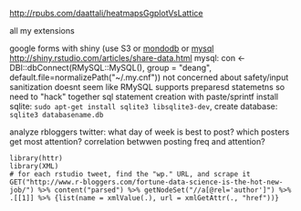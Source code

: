 http://rpubs.com/daattali/heatmapsGgplotVsLattice

all my extensions

google forms with shiny (use S3 or [mondodb](https://www.mongolab.com) or [mysql](http://www.freemysqlhosting.net/)  http://shiny.rstudio.com/articles/share-data.html 
mysql: con <- DBI::dbConnect(RMySQL::MySQL(), group = "deang", default.file=normalizePath("~/.my.cnf"))
not concerned about safety/input sanitization
doesnt seem like RMySQL supports preparesd statemetns so need to "hack" together sql statement creation with paste/sprintf
install sqlite: `sudo apt-get install sqlite3 libsqlite3-dev`, create database: `sqlite3 databasename.db`


analyze rbloggers twitter: what day of week is best to post? which posters get most attention? correlation betwwen posting freq and attention?
```
library(httr)
library(XML)
# for each rstudio tweet, find the "wp." URL, and scrape it
GET("http://www.r-bloggers.com/fortune-data-science-is-the-hot-new-job/") %>% content("parsed") %>% getNodeSet("//a[@rel='author']") %>% .[[1]] %>% {list(name = xmlValue(.), url = xmlGetAttr(., "href"))}
```
